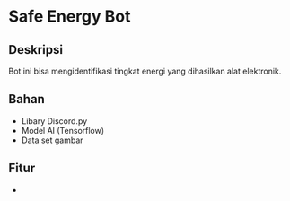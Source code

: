# Safe Energy Bot

## Deskripsi
Bot ini bisa mengidentifikasi tingkat energi yang dihasilkan alat elektronik.

## Bahan
* Libary Discord.py
* Model AI (Tensorflow)
* Data set gambar

## Fitur
* 
